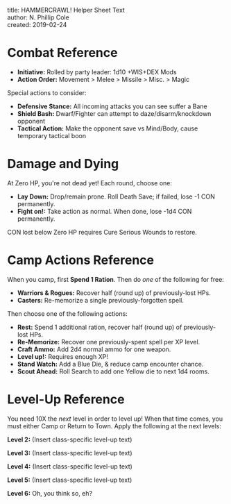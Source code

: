 title: HAMMERCRAWL! Helper Sheet Text  
author: N. Phillip Cole  
created: 2019-02-24  

# Combat Reference

* **Initiative:** Rolled by party leader: 1d10 +WIS+DEX Mods
* **Action Order:** Movement > Melee > Missile > Misc. > Magic

Special actions to consider:

* **Defensive Stance:** All incoming attacks you can see suffer a Bane
* **Shield Bash:** Dwarf/Fighter can attempt to daze/disarm/knockdown opponent
* **Tactical Action:** Make the opponent save vs Mind/Body, cause temporary tactical boon


# Damage and Dying

At Zero HP, you're not dead yet! Each round, choose one:

* **Lay Down:** Drop/remain prone. Roll Death Save; if failed, lose -1 CON permanently.
* **Fight on!:** Take action as normal. When done, lose -1d4 CON permanently.

CON lost below Zero HP requires Cure Serious Wounds to restore.


# Camp Actions Reference

When you camp, first **Spend 1 Ration**. Then do *one* of the following for free:

* **Warriors & Rogues:** Recover half (round up) of previously-lost HPs.
* **Casters:** Re-memorize a single previously-forgotten spell.

Then choose one of the following actions:

* **Rest:** Spend 1 additional ration, recover half (round up) of previously-lost HPs.
* **Re-Memorize:** Recover one previously-spent spell per XP level.
* **Craft Ammo:** Add 2d4 normal ammo for one weapon.
* **Level up!:** Requires enough XP!
* **Stand Watch:** Add a Blue Die, & reduce camp encounter chance.
* **Scout Ahead:** Roll Search to add one Yellow die to next 1d4 rooms.


# Level-Up Reference

You need 10X the *next* level in order to level up! When that time comes, you must either Camp or Return to Town. Apply the following at the next levels:

**Level 2:** (Insert class-specific level-up text)

**Level 3:** (Insert class-specific level-up text)

**Level 4:** (Insert class-specific level-up text)

**Level 5:** (Insert class-specific level-up text)

**Level 6:** Oh, you think so, eh?
